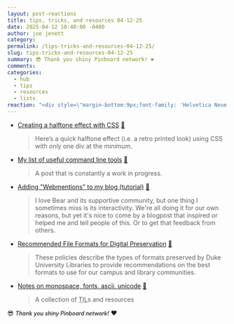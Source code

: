 ```yaml
---
layout: post-reactions
title: tips, tricks, and resources 04-12-25
date: 2025-04-12 10:40:00 -0400
author: joe jenett
category: 
permalink: /tips-tricks-and-resources-04-12-25/
slug: tips-tricks-and-resources-04-12-25
summary: 😎 Thank you shiny Pinboard network! ❤️
comments:
categories:
  - hub
  - tips
  - resources
  - lists
reaction: "<div style=\"margin-bottom:9px;font-family: 'Helvetica Neue',Helvetica,Arial,sans-serif;font-weight:600;font-size:1rem;\">Reactions:</div><p><a href=\"https://toot.community/@jenett/114325559256661560\"><img src=\"https://static.toot.community/cache/accounts/avatars/109/326/597/713/827/183/original/c442790693c58a6f.gif\" alt=\"\" width=\"48\"><br><span style=\"font-size:.9rem;\">Brad Enslen</span></a></p>"
---
```

<ul class="links">
	<li><a title="by Lean" href="https://leanrada.com/notes/pure-css-halftone/">Creating a halftone effect with CSS</a> <a title="source" href="https://pinboard.in/u:ascarida">📌</a><blockquote><p>Here’s a quick halftone effect (i.e. a retro printed look) using CSS with only one div at the minimum.</p></blockquote></li>
	<li><a title="by Ben E. C. Boyter" href="https://boyter.org/posts/my-list-of-useful-command-line-tools/">My list of useful command line tools</a> <a title="source" href="https://pinboard.in/u:jm">📌</a><blockquote><p>A post that is constantly a work in progress.</p></blockquote></li>
	<li><a title="by gobino" href="https://gobino.be/adding-webmentions-to-my-blog-tutorial/">Adding "Webmentions" to my blog (tutorial)</a> <a title="source" href="https://pinboard.in/u:axodys">📌</a><blockquote><p>I love Bear and its supportive community, but one thing I sometimes miss is its interactivity. We're all doing it for our own reasons, but yet it's nice to come by a blogpost that inspired or helped me and tell people of this. Or to get that feedback from others.</p></blockquote></li>
	<li><a title="Duke University Libraries" href="https://library.duke.edu/using/policies/recommended-file-formats-digital-preservation">Recommended File Formats for Digital Preservation</a> <a title="source" href="https://pinboard.in/u:roger">📌</a><blockquote><p>These policies describe the types of formats preserved by Duke University Libraries to provide recommendations on the best formats to use for our campus and library communities.</p></blockquote></li>
	<li><a title="by Justin" href="https://wonger.dev/posts/monospace-dump">Notes on monospace, fonts, ascii, unicode</a> <a title="source" href="https://pinboard.in/u:tdjones">📌</a><blockquote><p>A collection of <abbr title="Today I Learned">TIL</abbr>s and resources</p></blockquote></li>
</ul>
<p>
😎 <span style="font-size:.9em;font-weight:500;font-style:italic;">Thank you shiny Pinboard network!</span> ❤️
</p>
<a class="u-syndication syndication" href="https://toot.community/@jenett/114325559256661560"></a>
<a href="https://brid.gy/publish/mastodon"></a>